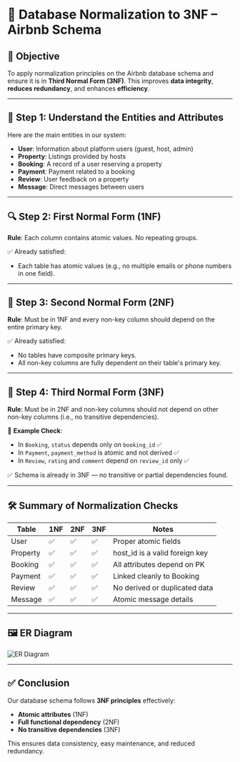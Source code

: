 # 📘 Database Normalization to 3NF – Airbnb Schema

## 🎯 Objective

To apply normalization principles on the Airbnb database schema and ensure it is in **Third Normal Form (3NF)**. This improves **data integrity**, **reduces redundancy**, and enhances **efficiency**.

---

## 🧩 Step 1: Understand the Entities and Attributes

Here are the main entities in our system:

- **User**: Information about platform users (guest, host, admin)
- **Property**: Listings provided by hosts
- **Booking**: A record of a user reserving a property
- **Payment**: Payment related to a booking
- **Review**: User feedback on a property
- **Message**: Direct messages between users

---

## 🔍 Step 2: First Normal Form (1NF)

**Rule**: Each column contains atomic values. No repeating groups.

✅ Already satisfied:
- Each table has atomic values (e.g., no multiple emails or phone numbers in one field).

---

## 🧮 Step 3: Second Normal Form (2NF)

**Rule**: Must be in 1NF and every non-key column should depend on the entire primary key.

✅ Already satisfied:
- No tables have composite primary keys.
- All non-key columns are fully dependent on their table's primary key.

---

## 🔗 Step 4: Third Normal Form (3NF)

**Rule**: Must be in 2NF and non-key columns should not depend on other non-key columns (i.e., no transitive dependencies).

🎯 **Example Check**:
- In `Booking`, `status` depends only on `booking_id` ✅
- In `Payment`, `payment_method` is atomic and not derived ✅
- In `Review`, `rating` and `comment` depend on `review_id` only ✅

✅ Schema is already in 3NF — no transitive or partial dependencies found.

---

## 🛠️ Summary of Normalization Checks

| Table    | 1NF | 2NF | 3NF | Notes                            |
|----------|-----|-----|-----|----------------------------------|
| User     | ✅  | ✅  | ✅  | Proper atomic fields             |
| Property | ✅  | ✅  | ✅  | host_id is a valid foreign key   |
| Booking  | ✅  | ✅  | ✅  | All attributes depend on PK      |
| Payment  | ✅  | ✅  | ✅  | Linked cleanly to Booking        |
| Review   | ✅  | ✅  | ✅  | No derived or duplicated data    |
| Message  | ✅  | ✅  | ✅  | Atomic message details           |

---

## 🖼️ ER Diagram

![ER Diagram](./assets/images/airbnb-er-diagram.png)

---

## ✅ Conclusion

Our database schema follows **3NF principles** effectively:

- **Atomic attributes** (1NF)
- **Full functional dependency** (2NF)
- **No transitive dependencies** (3NF)

This ensures data consistency, easy maintenance, and reduced redundancy.
